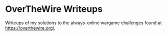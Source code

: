 # OverTheWire Writeups

Writeups of my solutions to the always-online wargame challenges found at https://overthewire.org/.